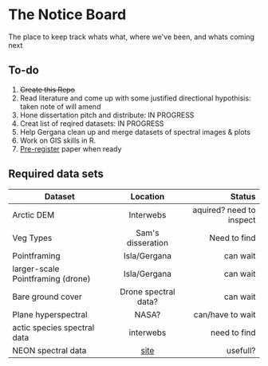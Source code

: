 # The Notice Board 

The place to keep track whats what, where we've been, and whats coming next 

## To-do 
  
  1) ~~Create this Repo~~
  2) Read literature and come up with some justified directional hypothisis: taken note of will amend
  3) Hone dissertation pitch and distribute: IN PROGRESS
  4) Creat list of reqired datasets: IN PROGRESS
  5) Help Gergana clean up and merge datasets of spectral images & plots
  6) Work on GIS skills in R. 
  7) [Pre-register](https://cos.io/our-products/osf/) paper when ready 
  
  
  
## Required data sets

|          Dataset        |          Location           |         Status          |
| ----------------------- |:---------------------------:| -----------------------:|
|      Arctic DEM         |          Interwebs          |       aquired? need to inspect      |
|      Veg Types          |       Sam's disseration     |       Need to find      |
|      Pointframing       |         Isla/Gergana        |         can wait        |
|larger-scale Pointframing (drone)   |         Isla/Gergana        |         can wait        |
|    Bare ground cover    |     Drone spectral data?    |         can wait        |
|    Plane hyperspectral  |            NASA?            |      can/have to wait   |
|    actic species spectral data  |            interwebs            |      need to find   |
|    NEON spectral data  |         [site](https://data.neonscience.org/browse-data?showAllDates=true&siteCode=PRIN&siteCode=WOOD&siteCode=TALL&siteCode=ARIK&siteCode=JERC&siteCode=OSBS&siteCode=KONZ&siteCode=DEJU&siteCode=WREF&siteCode=MLBS&siteCode=HOPB&siteCode=RMNP&siteCode=BARR&siteCode=OAES&siteCode=GRSM&siteCode=SERC&siteCode=YELL&siteCode=ABBY&siteCode=DELA&siteCode=SOAP&siteCode=GUIL&siteCode=SCBI&siteCode=DSNY&siteCode=GUAN&siteCode=MCDI&siteCode=TOOL&siteCode=ORNL&siteCode=UKFS&siteCode=CPER&siteCode=HEAL&siteCode=NOGP&siteCode=LAJA&siteCode=WLOU&siteCode=REDB&siteCode=LENO&siteCode=LIRO&siteCode=HARV&siteCode=BART&siteCode=BONA&siteCode=SJER&siteCode=STEI&siteCode=JORN&siteCode=MOAB&siteCode=BLAN&siteCode=STER&siteCode=ONAQ&siteCode=SRER&siteCode=CLBJ&siteCode=NIWO&siteCode=CUPE&siteCode=PUUM&siteCode=TEAK&siteCode=UNDE&dpCode=DP2.30022.001&dpCode=DP3.30022.001&dpCode=DP1.30006.001&dpCode=DP3.30016.001&dpCode=DP2.30020.001&dpCode=DP2.30019.001&dpCode=DP3.30019.001&dpCode=DP2.30026.001&dpCode=DP3.30006.001&dpCode=DP3.30012.001&dpCode=DP3.30026.001&dpCode=DP3.30020.001&dpCode=DP2.30012.001&dpCode=DP3.30014.001&dpCode=DP2.30018.001&dpCode=DP3.30018.001&dpCode=DP2.30016.001&dpCode=DP1.30008.001&dpCode=DP2.30014.001)              |      usefull?   |
